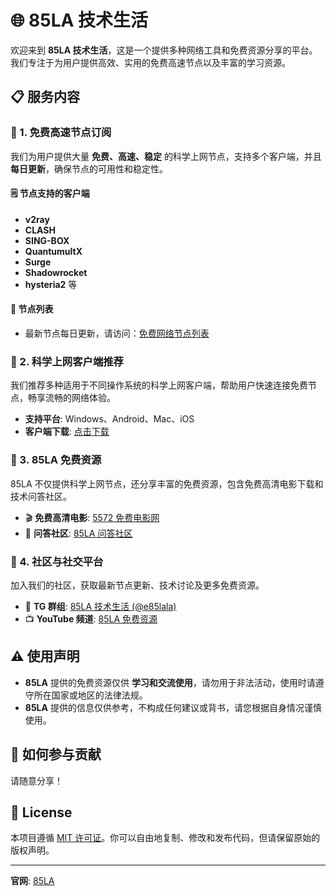 # 🌐 85LA 技术生活

欢迎来到 **85LA 技术生活**，这是一个提供多种网络工具和免费资源分享的平台。我们专注于为用户提供高效、实用的免费高速节点以及丰富的学习资源。

## 📋 服务内容

### 🚀 1. 免费高速节点订阅

我们为用户提供大量 **免费、高速、稳定** 的科学上网节点，支持多个客户端，并且 **每日更新**，确保节点的可用性和稳定性。

#### 🗒️ 节点支持的客户端
- **v2ray**
- **CLASH**
- **SING-BOX**
- **QuantumultX**
- **Surge**
- **Shadowrocket**
- **hysteria2** 等

#### 🔗 节点列表
- 最新节点每日更新，请访问：[免费网络节点列表](https://www.85la.com/internet-access/free-network-nodes)

### 📱 2. 科学上网客户端推荐

我们推荐多种适用于不同操作系统的科学上网客户端，帮助用户快速连接免费节点，畅享流畅的网络体验。

- **支持平台**: Windows、Android、Mac、iOS
- **客户端下载**: [点击下载](https://www.85la.com/sitecat/client)

### 🎥 3. 85LA 免费资源

85LA 不仅提供科学上网节点，还分享丰富的免费资源，包含免费高清电影下载和技术问答社区。

- 🎬 **免费高清电影**: [5572 免费电影网](https://www.5572.net)
- 💬 **问答社区**: [85LA 问答社区](https://www.85la.com/question)

### 📢 4. 社区与社交平台

加入我们的社区，获取最新节点更新、技术讨论及更多免费资源。

- 💬 **TG 群组**: [85LA 技术生活 (@e85lala)](https://t.me/e85lala)
- 📺 **YouTube 频道**: [85LA 免费资源](https://www.youtube.com/@85LA-IP)

## ⚠️ 使用声明

- **85LA** 提供的免费资源仅供 **学习和交流使用**，请勿用于非法活动，使用时请遵守所在国家或地区的法律法规。
- **85LA** 提供的信息仅供参考，不构成任何建议或背书，请您根据自身情况谨慎使用。

## 🤝 如何参与贡献

请随意分享！

## 📄 License

本项目遵循 [MIT 许可证](LICENSE)。你可以自由地复制、修改和发布代码，但请保留原始的版权声明。

---

**官网**: [85LA](https://www.85la.com)
